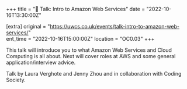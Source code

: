 +++
title = "🎤 Talk: Intro to Amazon Web Services"
date = "2022-10-16T13:30:00Z"

[extra]
original = "https://uwcs.co.uk/events/talk-intro-to-amazon-web-services/"    
ent_time = "2022-10-16T15:00:00Z"
location = "OC0.03"
+++

This talk will introduce you to what Amazon Web Services and Cloud Computing is all about. Next will cover roles at AWS and some general application/interview advice.

Talk by Laura Verghote and Jenny Zhou and in collaboration with Coding Society.
